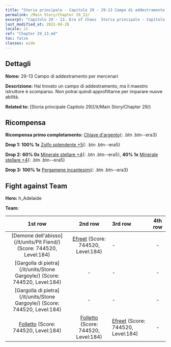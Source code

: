 ```yaml
---
title: "Storia principale - Capitolo 29 - 29-13 Campo di addestramento per mercenari"
permalink: /Main Story/Chapter 29_13/
excerpt: "Capitolo 29 - 13. Era of Chaos  Storia principale - Capitolo 29_13. 29-13 Campo di addestramento per mercenari"
last_modified_at: 2021-04-28
locale: it
ref: "Chapter 29_13.md"
toc: false
classes: wide
---
```


## Dettagli

 **Nome:** 29-13 Campo di addestramento per mercenari

 **Descrizione:** Hai trovato un campo di addestramento, ma il maestro istruttore è scomparso. Non potrai quindi approfittarne per imparare nuove abilità.

 **Related to:** [Storia principale Capitolo 29](/it/Main Story/Chapter 29/)

## Ricompensa

 **Ricompensa primo completamento:** [Chiave d'argento](/ItemsIT/con_693/){: .btn .btn--era3}

 **Drop 1:** **100% 1x** [Zolfo splendente +5](/ItemsIT/mat_99/){: .btn .btn--era5}

 **Drop 2:** **60% 0x** [Minerale stellare +4](/ItemsIT/mat_89/){: .btn .btn--era5}, **40% 1x** [Minerale stellare +4](/ItemsIT/mat_89/){: .btn .btn--era5}

 **Drop 3:** **100% 1x** [Pergamene incantesimi](/ItemsIT/con_694/){: .btn .btn--era3}


## Fight against Team
 **Hero:** h_Adelaide

 **Team:**


  | 1st row | 2nd row | 3rd row | 4th row |
  |:----:|:----:|:----|:----:|
  | [Demone dell'abisso](/it/units/Pit Fiend/) (Score: 744520, Level:184)  | [Efreet](/it/units/Efreeti/) (Score: 744520, Level:184)  | - | - |
  | [Gargolla di pietra](/it/units/Stone Gargoyle/) (Score: 744520, Level:184)  | - | - | - |
  | [Gargolla di pietra](/it/units/Stone Gargoyle/) (Score: 744520, Level:184)  | - | - | - |
  | [Folletto](/it/units/Imp/) (Score: 744520, Level:184)  | [Folletto](/it/units/Imp/) (Score: 744520, Level:184)  | [Efreet](/it/units/Efreeti/) (Score: 744520, Level:184)  | - |


